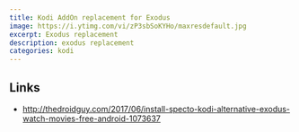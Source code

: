 ```yaml
---
title: Kodi AddOn replacement for Exodus
image: https://i.ytimg.com/vi/zP3sbSoKYHo/maxresdefault.jpg
excerpt: Exodus replacement
description: exodus replacement
categories: kodi
---
```


## Links
- http://thedroidguy.com/2017/06/install-specto-kodi-alternative-exodus-watch-movies-free-android-1073637
